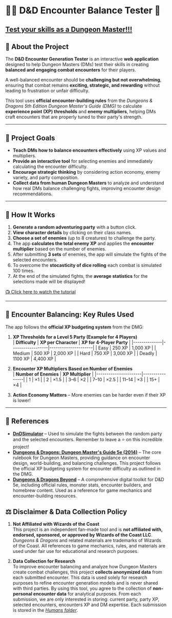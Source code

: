 # 🧙‍♂️ D&D Encounter Balance Tester 🐉

## [**Test your skills as a Dungeon Master!!!**](https://dnddmquestionary-hbnpkcguffzs55scdltrmv.streamlit.app/)

## 📖 About the Project  

The **D&D Encounter Generation Tester** is an interactive **web application** designed to help Dungeon Masters (DMs) test their skills in creating **balanced and engaging combat encounters** for their players.  

A well-balanced encounter should be **challenging but not overwhelming**, ensuring that combat remains **exciting, strategic, and rewarding** without leading to frustration or unfair difficulty.  

This tool uses **official encounter-building rules** from the *Dungeons & Dragons 5th Edition Dungeon Master's Guide (DMG)* to calculate **experience point (XP) thresholds** and **enemy multipliers**, helping DMs craft encounters that are properly tuned to their party's strength.  

---

## 🎯 **Project Goals**  

- **Teach DMs how to balance encounters effectively** using XP values and multipliers.  
- **Provide an interactive tool** for selecting enemies and immediately calculating the encounter difficulty.  
- **Encourage strategic thinking** by considering action economy, enemy variety, and party composition.  
- **Collect data from human Dungeon Masters** to analyze and understand how real DMs balance challenging fights, improving encounter design recommendations.  


---

## 🚀 **How It Works**  

1. **Generate a random adventuring party** with a button click.  
2. **View character details** by clicking on their class names.  
3. **Choose a set of enemies** (up to 8 creatures) to challenge the party.  
4. The app **calculates the total enemy XP** and applies the **encounter multiplier** based on the number of enemies. 
5. After submitting **3 sets** of enemies, the app will simulate the fights of the selected encounters.
6. To overcome the **stocasticity of dice rolling** each combat is simulated 100 times.
7. At the end of the simulated fights, the **average statistics** for the selections made will be displayed!


[📺 Click here to watch the tutorial](DnDTutorial.mp4)

---

## 🔧 **Encounter Balancing: Key Rules Used**  

The app follows the **official XP budgeting system** from the DMG:  

1. **XP Thresholds for a Level 5 Party (Example for 4 Players)**  
   | **Difficulty** | **XP per Character** | **XP for 4-Player Party** |
   |--------------|------------------|---------------------|
   | Easy        | 250 XP           | 1,000 XP           |
   | Medium      | 500 XP           | 2,000 XP           |
   | Hard        | 750 XP           | 3,000 XP           |
   | Deadly      | 1100 XP         | 4,400 XP           |

2. **Encounter XP Multipliers Based on Number of Enemies**  
   | **Number of Enemies** | **XP Multiplier** |
   |----------------------|----------------|
   | 1  | ×1 |
   | 2  | ×1.5 |
   | 3–6  | ×2 |
   | 7–10  | ×2.5 |
   | 11–14  | ×3 |
   | 15+  | ×4 |

3. **Action Economy Matters** – More enemies can be harder even if their XP is lower!  

---

## 🎩 **References**  

- **[DnDSimulator](https://github.com/DanielK314/DnDSimulator.git)** – Used to simulate the fights between the random party and the selected encounters. Remember to leave a ⭐ on this incredible project!  
- **[Dungeons & Dragons: Dungeon Master's Guide 5e (2014)](https://dndstore.wizards.com/us/en/product/811470/2014-dungeon-master-s-guide-digital-plus-physical-bundle)** – The core rulebook for Dungeon Masters, providing guidance on encounter design, world-building, and balancing challenges. This project follows the official XP budgeting system for encounter difficulty as outlined in the DMG.  
- **[Dungeons & Dragons Beyond](https://www.dndbeyond.com/)** – A comprehensive digital toolkit for D&D 5e, including official rules, monster stats, encounter builders, and homebrew content. Used as a reference for game mechanics and encounter-building resources. 


## ⚖️ **Disclaimer & Data Collection Policy**  

1. **Not Affiliated with Wizards of the Coast**  
   This project is an independent fan-made tool and is **not affiliated with, endorsed, sponsored, or approved by Wizards of the Coast LLC**. *Dungeons & Dragons* and related materials are trademarks of Wizards of the Coast. All references to game mechanics, rules, and materials are used under fair use for educational and research purposes.  

2. **Data Collection for Research**  
   To improve encounter balancing and analyze how Dungeon Masters create combat challenges, this project **collects anonymized data** from each submitted encounter. This data is used solely for research purposes to refine encounter generation models and is never shared with third parties. By using this tool, you agree to the collection of **non-personal encounter data** for analytical purposes. From each submission, we are only interested in storing: current party, party XP, selected encounters, encounters XP and DM expertise. Each submission is stored in the [*Humans folder*](https://github.com/CarloRomeo427/DnD_DM_Questionary/tree/main/Humans).